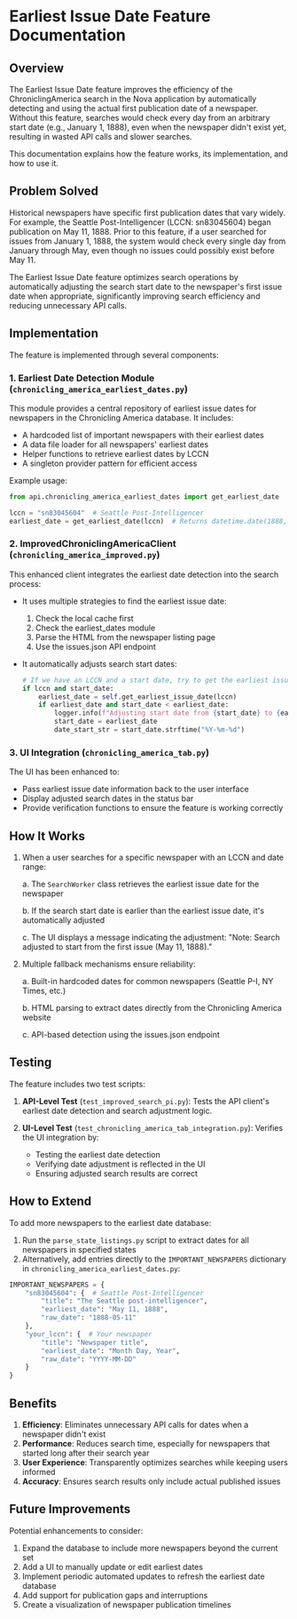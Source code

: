 # Earliest Issue Date Feature Documentation

## Overview

The Earliest Issue Date feature improves the efficiency of the ChroniclingAmerica search in the Nova application by automatically detecting and using the actual first publication date of a newspaper. Without this feature, searches would check every day from an arbitrary start date (e.g., January 1, 1888), even when the newspaper didn't exist yet, resulting in wasted API calls and slower searches.

This documentation explains how the feature works, its implementation, and how to use it.

## Problem Solved

Historical newspapers have specific first publication dates that vary widely. For example, the Seattle Post-Intelligencer (LCCN: sn83045604) began publication on May 11, 1888. Prior to this feature, if a user searched for issues from January 1, 1888, the system would check every single day from January through May, even though no issues could possibly exist before May 11.

The Earliest Issue Date feature optimizes search operations by automatically adjusting the search start date to the newspaper's first issue date when appropriate, significantly improving search efficiency and reducing unnecessary API calls.

## Implementation

The feature is implemented through several components:

### 1. Earliest Date Detection Module (`chronicling_america_earliest_dates.py`)

This module provides a central repository of earliest issue dates for newspapers in the Chronicling America database. It includes:

- A hardcoded list of important newspapers with their earliest dates
- A data file loader for all newspapers' earliest dates
- Helper functions to retrieve earliest dates by LCCN
- A singleton provider pattern for efficient access

Example usage:
```python
from api.chronicling_america_earliest_dates import get_earliest_date

lccn = "sn83045604"  # Seattle Post-Intelligencer
earliest_date = get_earliest_date(lccn)  # Returns datetime.date(1888, 5, 11)
```

### 2. ImprovedChroniclingAmericaClient (`chronicling_america_improved.py`) 

This enhanced client integrates the earliest date detection into the search process:

- It uses multiple strategies to find the earliest issue date:
  1. Check the local cache first
  2. Check the earliest_dates module
  3. Parse the HTML from the newspaper listing page
  4. Use the issues.json API endpoint
  
- It automatically adjusts search start dates:
  ```python
  # If we have an LCCN and a start date, try to get the earliest issue date and use it
  if lccn and start_date:
      earliest_date = self.get_earliest_issue_date(lccn)
      if earliest_date and start_date < earliest_date:
          logger.info(f"Adjusting start date from {start_date} to {earliest_date} (first issue)")
          start_date = earliest_date
          date_start_str = start_date.strftime("%Y-%m-%d")
  ```

### 3. UI Integration (`chronicling_america_tab.py`)

The UI has been enhanced to:

- Pass earliest issue date information back to the user interface
- Display adjusted search dates in the status bar
- Provide verification functions to ensure the feature is working correctly

## How It Works

1. When a user searches for a specific newspaper with an LCCN and date range:
   
   a. The `SearchWorker` class retrieves the earliest issue date for the newspaper
   
   b. If the search start date is earlier than the earliest issue date, it's automatically adjusted
   
   c. The UI displays a message indicating the adjustment: "Note: Search adjusted to start from the first issue (May 11, 1888)."

2. Multiple fallback mechanisms ensure reliability:
   
   a. Built-in hardcoded dates for common newspapers (Seattle P-I, NY Times, etc.)
   
   b. HTML parsing to extract dates directly from the Chronicling America website
   
   c. API-based detection using the issues.json endpoint

## Testing

The feature includes two test scripts:

1. **API-Level Test** (`test_improved_search_pi.py`):
   Tests the API client's earliest date detection and search adjustment logic.

2. **UI-Level Test** (`test_chronicling_america_tab_integration.py`):
   Verifies the UI integration by:
   - Testing the earliest date detection
   - Verifying date adjustment is reflected in the UI
   - Ensuring adjusted search results are correct

## How to Extend

To add more newspapers to the earliest date database:

1. Run the `parse_state_listings.py` script to extract dates for all newspapers in specified states
2. Alternatively, add entries directly to the `IMPORTANT_NEWSPAPERS` dictionary in `chronicling_america_earliest_dates.py`:

```python
IMPORTANT_NEWSPAPERS = {
    "sn83045604": {  # Seattle Post-Intelligencer
        "title": "The Seattle post-intelligencer",
        "earliest_date": "May 11, 1888",
        "raw_date": "1888-05-11"
    },
    "your_lccn": {  # Your newspaper
        "title": "Newspaper title",
        "earliest_date": "Month Day, Year",
        "raw_date": "YYYY-MM-DD"
    }
}
```

## Benefits

1. **Efficiency**: Eliminates unnecessary API calls for dates when a newspaper didn't exist
2. **Performance**: Reduces search time, especially for newspapers that started long after their search year
3. **User Experience**: Transparently optimizes searches while keeping users informed
4. **Accuracy**: Ensures search results only include actual published issues

## Future Improvements

Potential enhancements to consider:

1. Expand the database to include more newspapers beyond the current set
2. Add a UI to manually update or edit earliest dates
3. Implement periodic automated updates to refresh the earliest date database
4. Add support for publication gaps and interruptions
5. Create a visualization of newspaper publication timelines